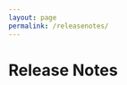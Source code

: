 ```yaml
---
layout: page
permalink: /releasenotes/
---
```


<script type="text/javascript">

  const request = new XMLHttpRequest();
    
  request.open("GET", "https://services.bugshooting.com/rest/releasenotes.md");
  
  request.setRequestHeader('Access-Control-Allow-Origin', 'https://services.bugshooting.com');
  request.setRequestHeader('Access-Control-Allow-Credentials', 'true');
  request.setRequestHeader('Access-Control-Allow-Methods', 'GET');
  request.setRequestHeader('Access-Control-Allow-Headers', 'Content-Type');
  
  request.send();

  request.onload = (e) => {
     document.getElementById("releasenotes").textContent = request.response;
  }
  
</script>

# Release Notes

<span id="releasenotes"></span>
